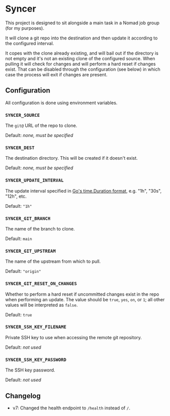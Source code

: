 # Syncer

This project is designed to sit alongside a main task in a Nomad job group (for my purposes).

It will clone a git repo into the destination and then update it according to the configured interval.

It copes with the clone already existing, and will bail out if the directory is not empty and it's not an existing clone
of the configured source. When pulling it will check for changes and will perform a hard reset if changes exist. That
can be disabled through the configuration (see below) in which case the process will exit if changes are present.

## Configuration

All configuration is done using environment variables.

### `SYNCER_SOURCE`

The `git@` URL of the repo to clone.

Default: _none, must be specified_

### `SYNCER_DEST`

The destination directory. This will be created if it doesn't exist.

Default: _none, must be specified_

### `SYNCER_UPDATE_INTERVAL`

The update interval specified in [Go's time.Duration format](https://pkg.go.dev/time#ParseDuration), e.g. "1h", "30s", "12h", etc.

Default: `"1h"`

### `SYNCER_GIT_BRANCH`

The name of the branch to clone.

Default: `main`

### `SYNCER_GIT_UPSTREAM`

The name of the upstream from which to pull.

Default: `"origin"`

### `SYNCER_GIT_RESET_ON_CHANGES`

Whether to perform a hard reset if uncommitted changes exist in the repo when performing an update. The value should be
`true`, `yes`, `on`, or `1`; all other values will be interpreted as `false`.

Default: `true`

### `SYNCER_SSH_KEY_FILENAME`

Private SSH key to use when accessing the remote git repository.

Default: _not used_

### `SYNCER_SSH_KEY_PASSWORD`

The SSH key password.

Default: _not used_

## Changelog

* v7: Changed the health endpoint to `/health` instead of `/`.

